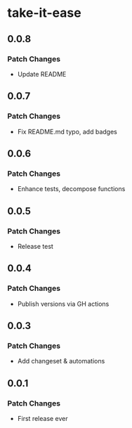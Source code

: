 # take-it-ease

## 0.0.8

### Patch Changes

- Update README

## 0.0.7

### Patch Changes

- Fix README.md typo, add badges

## 0.0.6

### Patch Changes

- Enhance tests, decompose functions

## 0.0.5

### Patch Changes

- Release test

## 0.0.4

### Patch Changes

- Publish versions via GH actions

## 0.0.3

### Patch Changes

- Add changeset & automations

## 0.0.1

### Patch Changes

- First release ever
